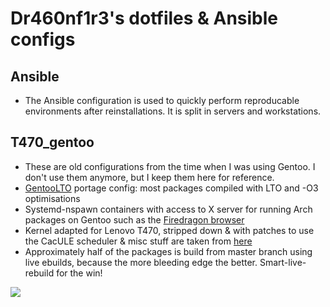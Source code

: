 # Dr460nf1r3's dotfiles & Ansible configs

## Ansible

- The Ansible configuration is used to quickly perform reproducable environments after reinstallations. It is split in servers and workstations. 

## T470_gentoo

- These are old configurations from the time when I was using Gentoo. I don't use them anymore, but I keep them here for reference.
- [GentooLTO](https://github.com/InBetweenNames/gentooLTO) portage config: most packages compiled with LTO and -O3 optimisations
- Systemd-nspawn containers with access to X server for running Arch packages on Gentoo such as the [Firedragon browser](https://github.com/dr460nf1r3/firedragon-browser)
- Kernel adapted for Lenovo T470, stripped down & with patches to use the CacULE scheduler & misc stuff are taken from [here](https://github.com/ptr1337/linux-cacule-aur)
- Approximately half of the packages is build from master branch using live ebuilds, because the more bleeding edge the better. Smart-live-rebuild for the win!

<img src=https://github.com/dr460nf1r3/dotfiles/raw/master/neofetch.png/>
